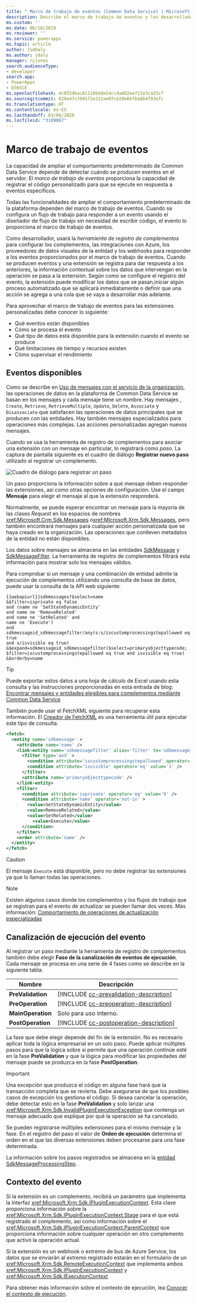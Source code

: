 ```yaml
---
title: " Marco de trabajo de eventos (Common Data Service) | Microsoft Docs"
description: Describe el marco de trabajo de eventos y los desarrolladores de información deben saber cuándo utilizarlo.
ms.custom: ''
ms.date: 06/18/2019
ms.reviewer: ''
ms.service: powerapps
ms.topic: article
author: JimDaly
ms.author: jdaly
manager: ryjones
search.audienceType:
- developer
search.app:
- PowerApps
- D365CE
ms.openlocfilehash: 4c055dbac811186dde54cc4a002ee721e3ca25cf
ms.sourcegitcommit: 629e47c769172e312ae07cb29e66fba8b4f03efc
ms.translationtype: HT
ms.contentlocale: es-ES
ms.lasthandoff: 03/06/2020
ms.locfileid: "3109067"
---
```

# <a name="event-framework"></a>Marco de trabajo de eventos

La capacidad de ampliar el comportamiento predeterminado de Common Data Service depende de detectar cuándo se producen eventos en el servidor. El *marco de trabajo de eventos* proporciona la capacidad de registrar el código personalizado para que se ejecute en respuesta a eventos específicos. 

Todas las funcionalidades de ampliar el comportamiento predeterminado de la plataforma dependen del marco de trabajo de eventos. Cuando se configura un flujo de trabajo para responder a un evento usando el diseñador de flujo de trabajo sin necesidad de escribir código, el evento lo proporciona el marco de trabajo de eventos. 

Como desarrollador, usará la *herramienta de registro de complementos* para configurar los complementos, las integraciones con Azure, los proveedores de datos visuales de la entidad y los webhooks para responder a los eventos proporcionados por el marco de trabajo de eventos. Cuando se producen eventos y una extensión se registra para dar respuesta a los anteriores, la información contextual sobre los datos que intervengan en la operación se pasa a la extensión. Según como se configure el registro del evento, la extensión puede modificar los datos que se pasan,iniciar algún proceso automatizado que se aplicará inmediatamente o definir que una acción se agrega a una cola que se vaya a desarrollar más adelante.

Para aprovechar el marco de trabajo de eventos para las extensiones personalizadas debe conocer lo siguiente:

 - Qué eventos están disponibles
 - Cómo se procesa el evento
 - Qué tipo de datos está disponible para la extensión cuando el evento se produce
 - Qué limitaciones de tiempo y recursos existen
 - Cómo supervisar el rendimiento

## <a name="available-events"></a>Eventos disponibles

Como se describe en [Uso de mensajes con el servicio de la organización](org-service/use-messages.md), las operaciones de datos en la plataforma de Common Data Service se basan en los mensajes y cada mensaje tiene un nombre. Hay mensajes , `Create`, `Retrieve`, `RetrieveMultiple`, `Update`, `Delete`, `Associate` y `Disassociate` que satisfacen las operaciones de datos principales que se producen con las entidades. Hay también mensajes especializados para operaciones más complejas. Las acciones personalizadas agregan nuevos mensajes.

Cuando se usa la herramienta de registro de complementos para asociar una extensión con un mensaje en particular, lo registrará como *paso*. La captura de pantalla siguiente es el cuadro de diálogo **Registrar nuevo paso** utilizado al registrar un complemento.

![Cuadro de diálogo para registrar un paso](media/register-new-step-plug-in.png)

Un paso proporciona la información sobre a qué mensaje deben responder las extensiones, así como otras opciones de configuración. Use el campo **Mensaje** para elegir el mensaje al que la extensión responderá.

Normalmente, se puede esperar encontrar un mensaje para la mayoría de las clases *Request* en los espacios de nombres <xref:Microsoft.Crm.Sdk.Messages> o<xref:Microsoft.Xrm.Sdk.Messages>, pero también encontrará mensajes para cualquier acción personalizada que se haya creado en la organización. Las operaciones que conlleven metadatos de la entidad no están disponibles.

Los datos sobre mensajes se almacena en las entidades [SdkMessage](reference/entities/sdkmessage.md) y [SdkMessageFilter](reference/entities/sdkmessagefilter.md). La herramienta de registro de complementos filtrará esta información para mostrar solo los mensajes válidos.

Para comprobar si un mensaje y una combinación de entidad admite la ejecución de complementos utilizando una consulta de base de datos, puede usar la consulta de la API web siguiente:

```
{{webapiurl}}sdkmessages?$select=name
&$filter=isprivate eq false 
and (name ne 'SetStateDynamicEntity' 
and name ne 'RemoveRelated' 
and name ne 'SetRelated' and 
name ne 'Execute') 
and sdkmessageid_sdkmessagefilter/any(s:s/iscustomprocessingstepallowed eq true 
and s/isvisible eq true)
&$expand=sdkmessageid_sdkmessagefilter($select=primaryobjecttypecode;
$filter=iscustomprocessingstepallowed eq true and isvisible eq true)
&$orderby=name
```

> [!TIP]
> Puede exportar estos datos a una hoja de cálculo de Excel usando esta consulta y las instrucciones proporcionadas en esta entrada de blog: [Encontrar mensajes y entidades elegibles para complementos mediante Common Data Service](https://powerapps.microsoft.com/blog/find-messages-and-entities-eligible-for-plug-ins-using-the-common-data-service/)


También puede usar el FetchXML siguiente para recuperar esta información. El [Creador de FetchXML](https://fxb.xrmtoolbox.com) es una herramienta útil para ejecutar este tipo de consulta.

```xml
<fetch>
  <entity name='sdkmessage' >
    <attribute name='name' />
    <link-entity name='sdkmessagefilter' alias='filter' to='sdkmessageid' from='sdkmessageid' link-type='inner' >
      <filter type='and' >
        <condition attribute='iscustomprocessingstepallowed' operator='eq' value='1' />
        <condition attribute='isvisible' operator='eq' value='1' />
      </filter>
      <attribute name='primaryobjecttypecode' />
    </link-entity>
    <filter>
      <condition attribute='isprivate' operator='eq' value='0' />
      <condition attribute='name' operator='not-in' >
        <value>SetStateDynamicEntity</value>
        <value>RemoveRelated</value>
        <value>SetRelated</value>
          <value>Execute</value>
      </condition>
    </filter>
    <order attribute='name' />
  </entity>
</fetch>
```

> [!CAUTION]
> El mensaje `Execute` está disponible, pero no debe registrar las extensiones ya que lo llaman todas las operaciones.

> [!NOTE]
> Existen algunos casos donde los complementos y los flujos de trabajo que se registran para el evento de actualizar se pueden llamar dos veces. Más información: [Comportamiento de operaciones de actualización especializadas](special-update-operation-behavior.md)

## <a name="event-execution-pipeline"></a>Canalización de ejecución del evento

Al registrar un paso mediante la herramienta de registro de complementos también debe elegir **Fase de la canalización de eventos de ejecución**.  Cada mensaje se procesa en una serie de 4 fases como se describe en la siguiente tabla:

|Nombre|Descripción|
|--|--|
|**PreValidation**|[!INCLUDE [cc-prevalidation-description](../../includes/cc-prevalidation-description.md)]|
|**PreOperation**|[!INCLUDE [cc-preoperation-description](../../includes/cc-preoperation-description.md)]|
|**MainOperation**|Solo para uso interno.|
|**PostOperation**|[!INCLUDE [cc-postoperation-description](../../includes/cc-postoperation-description.md)]|

La fase que debe elegir depende del fin de la extensión. No es necesario aplicar toda la lógica empresarial en un solo paso. Puede aplicar múltiples pasos para que la lógica sobre si permite que una operación continúe esté en la fase **PreValidation** y que la lógica para modificar las propiedades del mensaje puede se produzca en la fase **PostOperation**.

> [!IMPORTANT]
> Una excepción que produzca el código en alguna fase hará que la transacción completa que se revierta. Debe asegurarse de que los posibles casos de excepción los gestiona el código. Si desea cancelar la operación, debe detectar esto en la fase **PreValidation** y solo lanzar una <xref:Microsoft.Xrm.Sdk.InvalidPluginExecutionException> que contenga un mensaje adecuado que explique por qué la operación se ha cancelado.

Se pueden registrarse múltiples extensiones para el mismo mensaje y la fase. En el registro del paso el valor de **Orden de ejecución** determina el orden en el que las diversas extensiones deben procesarse para una fase determinada.

La información sobre los pasos registrados se almacena en la [entidad SdkMessageProcessingStep](reference/entities/sdkmessageprocessingstep.md).

## <a name="event-context"></a>Contexto del evento

Si la extensión es un complemento, recibirá un parámetro que implementa la interfaz <xref:Microsoft.Xrm.Sdk.IPluginExecutionContext>. Esta clase proporciona información sobre la <xref:Microsoft.Xrm.Sdk.IPluginExecutionContext.Stage> para el que está registrado el complemento, así como información sobre el <xref:Microsoft.Xrm.Sdk.IPluginExecutionContext.ParentContext> que proporciona información sobre cualquier operación en otro complemento que activó la operación actual.

Si la extensión es un webhook o extremo de bus de Azure Service, los datos que se enviarán al extremo registrado estarán en el formulario de un <xref:Microsoft.Xrm.Sdk.RemoteExecutionContext> que implementa ambos <xref:Microsoft.Xrm.Sdk.IPluginExecutionContext> y <xref:Microsoft.Xrm.Sdk.IExecutionContext>

Para obtener más información sobre el contexto de ejecución, lea [Conocer el contexto de ejecución](understand-the-data-context.md).